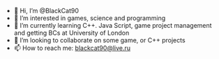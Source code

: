 - 👋 Hi, I’m @BlackCat90
- 👀 I’m interested in games, science and programming
- 🌱 I’m currently learning C++. Java Script, game project management and getting BCs at University of London
- 💞️ I’m looking to collaborate on some game, or C++ projects
- 📫 How to reach me: blackcat90@live.ru

<!---
BlackCat90/BlackCat90 is a ✨ special ✨ repository because its `README.md` (this file) appears on your GitHub profile.
You can click the Preview link to take a look at your changes.
--->
